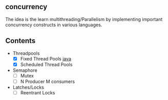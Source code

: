 ## concurrency
The idea is the learn multithreading/Parallelism by implementing important concurrency constructs in various languages.

## Contents
- Threadpools
  - [X] Fixed Thread Pools [java](src/com/company/pools/FixedThreadPool.java)
  - [X] Scheduled Thread Pools 
- Semaphore
  - [ ] Mutex
  - [ ] N Producer M consumers
- Latches/Locks
  - [ ] Reentrant Locks
